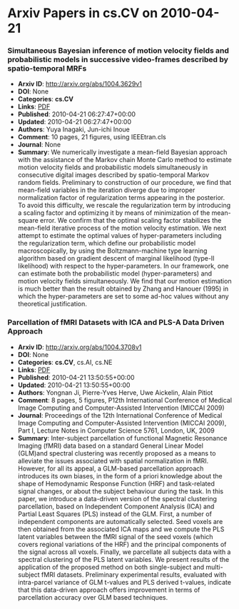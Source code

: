 # Arxiv Papers in cs.CV on 2010-04-21
### Simultaneous Bayesian inference of motion velocity fields and probabilistic models in successive video-frames described by spatio-temporal MRFs
- **Arxiv ID**: http://arxiv.org/abs/1004.3629v1
- **DOI**: None
- **Categories**: **cs.CV**
- **Links**: [PDF](http://arxiv.org/pdf/1004.3629v1)
- **Published**: 2010-04-21 06:27:47+00:00
- **Updated**: 2010-04-21 06:27:47+00:00
- **Authors**: Yuya Inagaki, Jun-ichi Inoue
- **Comment**: 10 pages, 21 figures, using IEEEtran.cls
- **Journal**: None
- **Summary**: We numerically investigate a mean-field Bayesian approach with the assistance of the Markov chain Monte Carlo method to estimate motion velocity fields and probabilistic models simultaneously in consecutive digital images described by spatio-temporal Markov random fields. Preliminary to construction of our procedure, we find that mean-field variables in the iteration diverge due to improper normalization factor of regularization terms appearing in the posterior. To avoid this difficulty, we rescale the regularization term by introducing a scaling factor and optimizing it by means of minimization of the mean-square error. We confirm that the optimal scaling factor stabilizes the mean-field iterative process of the motion velocity estimation. We next attempt to estimate the optimal values of hyper-parameters including the regularization term, which define our probabilistic model macroscopically, by using the Boltzmann-machine type learning algorithm based on gradient descent of marginal likelihood (type-II likelihood) with respect to the hyper-parameters. In our framework, one can estimate both the probabilistic model (hyper-parameters) and motion velocity fields simultaneously. We find that our motion estimation is much better than the result obtained by Zhang and Hanouer (1995) in which the hyper-parameters are set to some ad-hoc values without any theoretical justification.



### Parcellation of fMRI Datasets with ICA and PLS-A Data Driven Approach
- **Arxiv ID**: http://arxiv.org/abs/1004.3708v1
- **DOI**: None
- **Categories**: **cs.CV**, cs.AI, cs.NE
- **Links**: [PDF](http://arxiv.org/pdf/1004.3708v1)
- **Published**: 2010-04-21 13:50:55+00:00
- **Updated**: 2010-04-21 13:50:55+00:00
- **Authors**: Yongnan Ji, Pierre-Yves Herve, Uwe Aickelin, Alain Pitiot
- **Comment**: 8 pages, 5 figures, P12th International Conference of Medical Image
  Computing and Computer-Assisted Intervention (MICCAI 2009)
- **Journal**: Proceedings of the 12th International Conference of Medical Image
  Computing and Computer-Assisted Intervention (MICCAI 2009), Part I, Lecture
  Notes in Computer Science 5761, London, UK, 2009
- **Summary**: Inter-subject parcellation of functional Magnetic Resonance Imaging (fMRI) data based on a standard General Linear Model (GLM)and spectral clustering was recently proposed as a means to alleviate the issues associated with spatial normalization in fMRI. However, for all its appeal, a GLM-based parcellation approach introduces its own biases, in the form of a priori knowledge about the shape of Hemodynamic Response Function (HRF) and task-related signal changes, or about the subject behaviour during the task. In this paper, we introduce a data-driven version of the spectral clustering parcellation, based on Independent Component Analysis (ICA) and Partial Least Squares (PLS) instead of the GLM. First, a number of independent components are automatically selected. Seed voxels are then obtained from the associated ICA maps and we compute the PLS latent variables between the fMRI signal of the seed voxels (which covers regional variations of the HRF) and the principal components of the signal across all voxels. Finally, we parcellate all subjects data with a spectral clustering of the PLS latent variables. We present results of the application of the proposed method on both single-subject and multi-subject fMRI datasets. Preliminary experimental results, evaluated with intra-parcel variance of GLM t-values and PLS derived t-values, indicate that this data-driven approach offers improvement in terms of parcellation accuracy over GLM based techniques.



